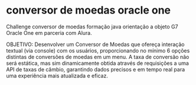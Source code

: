 # conversor de moedas oracle one

Challenge conversor de moedas formação java orientação a objeto G7 Oracle One em parceria com Alura.

OBJETIVO: Desenvolver um Conversor de Moedas que ofereça interação textual (via console) com os usuários, proporcionando no mínimo 6 opções distintas de conversões de moedas em um menu. A taxa de conversão não será estática, mas sim dinamicamente obtida através de requisições a uma API de taxas de câmbio, garantindo dados precisos e em tempo real para uma experiência mais atualizada e eficaz.
